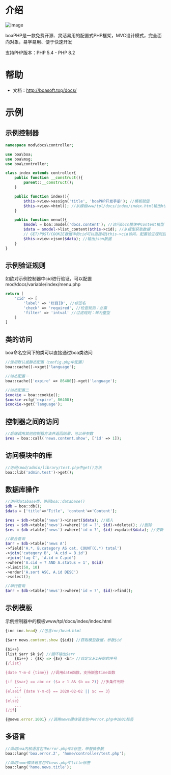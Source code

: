 # 介绍
![image](http://boasoft.top/res/logo.png)

boaPHP是一款免费开源、灵活易用的配置式PHP框架，MVC设计模式，完全面向对象，易学易用、便于快速开发

支持PHP版本：PHP 5.4 - PHP 8.2

# 帮助
* 文档：http://boasoft.top/docs/

# 示例
## 示例控制器
```php
namespace mod\docs\controller;

use boa\boa;
use boa\msg;
use boa\controller;

class index extends controller{
	public function __construct(){
		parent::__construct();
	}

	public function index(){
		$this->view->assign('title', 'boaPHP开发手册'); //模板赋值
		$this->view->html(); //从模板www/tpl/docs/index/index.html输出html
	}

	public function menu(){
		$model = boa::model('docs.content'); //访问docs模块中content模型
		$data = $model->list_content($this->cid); //从模型获取数据
		// GET/POST/COOKIE数据中的cid可以直接用$this->cid访问，配置验证规则后会自动验证
		$this->view->json($data); //输出json数据
	}
}
```
## 示例验证规则
如欲对示例控制器中cid进行验证，可以配置mod/docs/variable/index/menu.php
```php
return [
	'cid' => [
		'label' => '栏目ID', //标签名
		'check' => 'required', //检查规则：必需
		'filter' => 'intval' //过滤规则：转为整型
	]
]
```
## 类的访问
boa命名空间下的类可以直接通过boa类访问
```php
//使用默认或静态配置（config.php中配置）
boa::cache()->xget('language');

//动态配置一
boa::cache(['expire' => 86400])->get('language');

//动态配置二
$cookie = boa::cookie();
$cookie->cfg('expire', 86400);
$cookie->get('language');
```
## 控制器之间的访问
```php
//后端调用其他控制器方法并返回结果，可以带参数
$res = boa::call('news.content.show', ['id' => 1]);
```
## 访问模块中的库
```php
//访问/mod/admin/library/test.php中get()方法
boa::lib('admin.test')->get();
```
## 数据库操作
```php
//访问database类，等同boa::database()
$db = boa::db();
$data = ['title'=>'Title', 'content'=>'Content'];

$res = $db->table('news')->insert($data); //插入
$res = $db->table('news')->where('id = ?', $id)->delete(); //删除
$res = $db->table('news')->where('id = ?', $id)->update($data); //更新

//联合查询
$arr = $db->table('news A')
->field('A.*, B.category AS cat, COUNT(C.*) total')
->join('category B', 'A.cid = B.id')
->join('tag C', 'A.id = C.pid')
->where('A.cid = ? AND A.status = 1', $cid)
->limit(50, 10)
->order('A.sort ASC, A.id DESC')
->select();

//单行查询
$arr = $db->table('news')->where('id = ?', $id)->find();
```
## 示例模板
示例控制器中的模板www/tpl/docs/index/index.html
```javascript
{inc inc.head} //包含inc/head.html

{$arr news.content.show {$id}} //获取模型数据，参数$id

{$i++}
{list $arr $k $v} //循环输出$arr
	{$i++} : {$k} => {$v} <br> //自定义从1开始的序号
{/list}

{date Y-m-d {time}} //调用date函数，支持嵌套time函数

{if {$var} == abc or ($a > 1 && $b == 2)} //多条件判断
	...
{elseif {date Y-m-d} == 2020-02-02 || $c == 3}
	...
{else}
	...
{/if}

{@news.error.1001} //调用news模块语言包中error.php中1001标签
```
## 多语言
```php
//调用boa内核语言包中error.php中2标签，带替换参数
boa::lang('boa.error.2', 'home/controller/test.php');

//调用home模块语言包中news.php中title标签
boa::lang('home.news.title');
```
